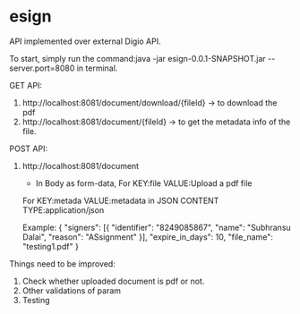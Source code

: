 # esign

API implemented over external Digio API.

To start, simply run the command:java -jar esign-0.0.1-SNAPSHOT.jar --server.port=8080 in terminal.

GET API: 
 1. http://localhost:8081/document/download/{fileId} -> to download the pdf
 2. http://localhost:8081/document/{fileId} -> to get the metadata info of the file.
 
POST API:
 1. http://localhost:8081/document  
    - In Body as form-data, 
    For KEY:file  VALUE:Upload a pdf file
    
    For KEY:metada VALUE:metadata in JSON  CONTENT TYPE:application/json
    
    Example: {
              "signers": [{
                  "identifier": "8249085867",
                  "name": "Subhransu Dalai",
                  "reason": "ASsignment"
                }],
                "expire_in_days": 10,
              "file_name": "testing1.pdf"
              }
     
    
 Things need to be improved:
 1. Check whether uploaded document is pdf or not.
 2. Other validations of param
 3. Testing
 
 

